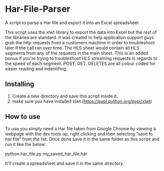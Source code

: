 # Har-File-Parser
A script to parse a Har file and export it into an Excel spreadsheet

This script uses the xlwt library to export the data into Excel but the rest of the libraries are standard.  It was created to help application support guys grab the http requests from a customers machine in order to troubleshoot later if the call ran over time.  The HLS sheet would contain all HLS segments from any of the requests in the main sheet.  This is an added bonus if you're trying to troubleshoot HLS streaming requests in regards to the speed of each segment. POST, GET, DELETES are all colour coded for easier reading and indentifing.

## Installing

1. Create a new directory and save this script inside it.
2. make sure you have installed xlwt (https://pypi.python.org/pypi/xlwt)

## How to use

To use you simply need a Har file taken from Google Chrome by viewing a webpage with the dev tools up, right clicking and then selecting "save to har file" from the list.  Once done save it in the same folder as this script and run it like the below:

python har_file.py my_saved_har_file.har

It'll create a spreadsheet and save it in the same directory.  
